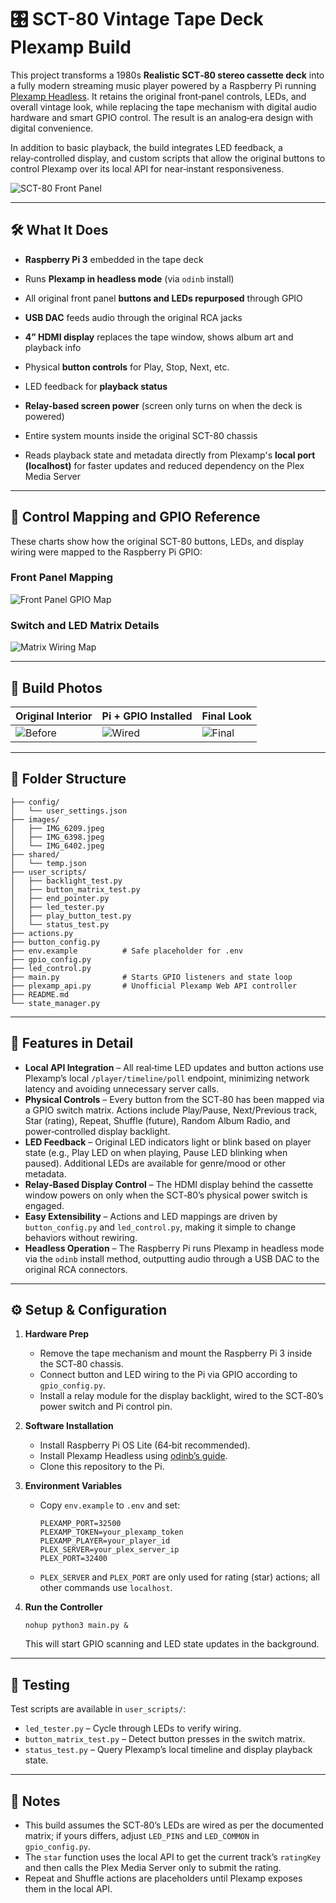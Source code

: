 # 🎛️ SCT-80 Vintage Tape Deck Plexamp Build

This project transforms a 1980s **Realistic SCT‑80 stereo cassette deck** into a fully modern streaming music player powered by a Raspberry Pi running [Plexamp Headless](https://plexamp.com). It retains the original front‑panel controls, LEDs, and overall vintage look, while replacing the tape mechanism with digital audio hardware and smart GPIO control. The result is an analog‑era design with digital convenience.

In addition to basic playback, the build integrates LED feedback, a relay‑controlled display, and custom scripts that allow the original buttons to control Plexamp over its local API for near‑instant responsiveness.

![SCT-80 Front Panel](images/IMG_6402.jpeg)

---

## 🛠️ What It Does

- **Raspberry Pi 3** embedded in the tape deck
- Runs **Plexamp in headless mode** (via `odinb` install)
- All original front panel **buttons and LEDs repurposed** through GPIO
- **USB DAC** feeds audio through the original RCA jacks
- **4” HDMI display** replaces the tape window, shows album art and playback info
- Physical **button controls** for Play, Stop, Next, etc.
- LED feedback for **playback status**
- **Relay-based screen power** (screen only turns on when the deck is powered)
- Entire system mounts inside the original SCT-80 chassis

- Reads playback state and metadata directly from Plexamp's **local port (localhost)** for faster updates and reduced dependency on the Plex Media Server

---

## 🧠 Control Mapping and GPIO Reference

These charts show how the original SCT-80 buttons, LEDs, and display wiring were mapped to the Raspberry Pi GPIO:

### Front Panel Mapping
![Front Panel GPIO Map](images/front_GPIO.png)

### Switch and LED Matrix Details
![Matrix Wiring Map](images/wires_buttons_leds.png)

---

## 📸 Build Photos

| Original Interior | Pi + GPIO Installed | Final Look |
|------------------|----------------------|------------|
| ![Before](images/IMG_6209.jpeg) | ![Wired](images/IMG_6398.jpeg) | ![Final](images/IMG_6402.jpeg) |

---

## 📁 Folder Structure

```plaintext
├── config/
│   └── user_settings.json
├── images/
│   ├── IMG_6209.jpeg
│   ├── IMG_6398.jpeg
│   └── IMG_6402.jpeg
├── shared/
│   └── temp.json
├── user_scripts/
│   ├── backlight_test.py
│   ├── button_matrix_test.py
│   ├── end_pointer.py
│   ├── led_tester.py
│   ├── play_button_test.py
│   └── status_test.py
├── actions.py
├── button_config.py
├── env.example          # Safe placeholder for .env
├── gpio_config.py
├── led_control.py
├── main.py              # Starts GPIO listeners and state loop
├── plexamp_api.py       # Unofficial Plexamp Web API controller
├── README.md
└── state_manager.py
```

---

## 🚀 Features in Detail

- **Local API Integration** – All real‑time LED updates and button actions use Plexamp’s local `/player/timeline/poll` endpoint, minimizing network latency and avoiding unnecessary server calls.
- **Physical Controls** – Every button from the SCT‑80 has been mapped via a GPIO switch matrix. Actions include Play/Pause, Next/Previous track, Star (rating), Repeat, Shuffle (future), Random Album Radio, and power‑controlled display backlight.
- **LED Feedback** – Original LED indicators light or blink based on player state (e.g., Play LED on when playing, Pause LED blinking when paused). Additional LEDs are available for genre/mood or other metadata.
- **Relay‑Based Display Control** – The HDMI display behind the cassette window powers on only when the SCT‑80’s physical power switch is engaged.
- **Easy Extensibility** – Actions and LED mappings are driven by `button_config.py` and `led_control.py`, making it simple to change behaviors without rewiring.
- **Headless Operation** – The Raspberry Pi runs Plexamp in headless mode via the `odinb` install method, outputting audio through a USB DAC to the original RCA connectors.

---

## ⚙️ Setup & Configuration

1. **Hardware Prep**
   - Remove the tape mechanism and mount the Raspberry Pi 3 inside the SCT‑80 chassis.
   - Connect button and LED wiring to the Pi via GPIO according to `gpio_config.py`.
   - Install a relay module for the display backlight, wired to the SCT‑80’s power switch and Pi control pin.

2. **Software Installation**
   - Install Raspberry Pi OS Lite (64‑bit recommended).
   - Install Plexamp Headless using [odinb’s guide](https://howtohifi.com/how-to-create-a-headless-plexamp-player-using-odinbs-plexamp-installer-script/).
   - Clone this repository to the Pi.

3. **Environment Variables**
   - Copy `env.example` to `.env` and set:
     ```
     PLEXAMP_PORT=32500
     PLEXAMP_TOKEN=your_plexamp_token
     PLEXAMP_PLAYER=your_player_id
     PLEX_SERVER=your_plex_server_ip
     PLEX_PORT=32400
     ```
   - `PLEX_SERVER` and `PLEX_PORT` are only used for rating (star) actions; all other commands use `localhost`.

4. **Run the Controller**
   ```
   nohup python3 main.py &
   ```
   This will start GPIO scanning and LED state updates in the background.

---

## 🧪 Testing

Test scripts are available in `user_scripts/`:
- `led_tester.py` – Cycle through LEDs to verify wiring.
- `button_matrix_test.py` – Detect button presses in the switch matrix.
- `status_test.py` – Query Plexamp’s local timeline and display playback state.

---

## 📌 Notes

- This build assumes the SCT‑80’s LEDs are wired as per the documented matrix; if yours differs, adjust `LED_PINS` and `LED_COMMON` in `gpio_config.py`.
- The `star` function uses the local API to get the current track’s `ratingKey` and then calls the Plex Media Server only to submit the rating.
- Repeat and Shuffle actions are placeholders until Plexamp exposes them in the local API.